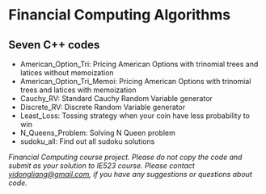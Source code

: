 # Financial Computing Algorithms
## Seven C++ codes
- American_Option_Tri: Pricing American Options with trinomial trees and latices without memoization
- American_Option_Tri_Memoi: Pricing American Options with trinomial trees and latices with memoization
- Cauchy_RV: Standard Cauchy Random Variable generator
- Discrete_RV: Discrete Random Variable generator
- Least_Loss: Tossing strategy when your coin have less probability to win
- N_Queens_Problem: Solving N Queen problem
- sudoku_all: Find out all sudoku solutions

*Financial Computing course project. Please do not copy the code and submit as your solution to IE523 course.
Please contact yidongliang@gmail.com, if you have any suggestions or questions about code.*
